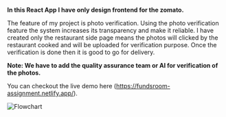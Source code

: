 **In this React App I have only design frontend for the zomato.**

The feature of my project is photo verification.
Using the photo verification feature the system increases its transparency and make it reliable.
I have created only the restaurant side page means the photos will clicked by the restaurant cooked and will be uploaded for verification purpose.
Once the verification is done then it is good to go for delivery.

**Note: We have to add the quality assurance team or AI for verification of the photos.**

You can checkout the live demo here (https://fundsroom-assignment.netlify.app/).

<img src="https://drive.google.com/file/d/1v7QYlQldZ64Qdz1tRKon0vmqGr9RsGkG/view" alt="Flowchart" />
